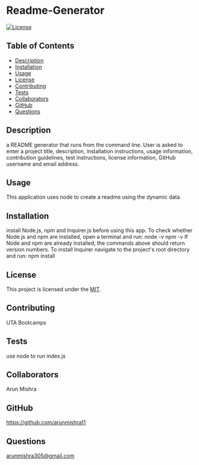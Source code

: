 # Readme-Generator
[![License](https://img.shields.io/badge/license-MIT-blue.svg)](https://opensource.org/licenses/MIT)

## Table of Contents
* [Description](#description)
* [Installation](#installation)
* [Usage](#usage)
* [License](#license)
* [Contributing](#contributing)
* [Tests](#tests)
* [Collaborators](#collaborators)
* [GitHub](#github)
* [Questions](#questions)


## Description
a README generator that runs from the command line. User is asked to enter a project title, description, installation instructions, usage information, contribution guidelines, test instructions, license information, GitHub username and email address.

## Usage
This application uses node to create a readme using the dynamic data

## Installation
install Node.js, npm and Inquirer.js before using this app. To check whether Node.js and npm are installed, open a terminal and run: node -v npm -v If Node and npm are already installed, the commands above should return version numbers. To install Inquirer navigate to the project's root directory and run: npm install

## License
This project is licensed under the [MIT](https://opensource.org/licenses/MIT).

## Contributing
UTA Bootcamps

## Tests
use node to run index.js

## Collaborators
Arun Mishra

## GitHub
https://github.com/arunmishra11

## Questions
arunmishra305@gmail.com




